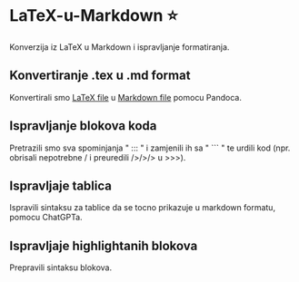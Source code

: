 # LaTeX-u-Markdown :star:
Konverzija iz LaTeX u Markdown i ispravljanje formatiranja.
## Konvertiranje .tex u .md format
Konvertirali smo [LaTeX file](102_radnje.tex) u [Markdown file](102_radnje.md) pomocu Pandoca.

## Ispravljanje blokova koda
Pretrazili smo sva spominjanja " ::: " i zamjenili ih sa " ``` " te urdili kod (npr. obrisali nepotrebne / i preuredili />/>/> u >>>).

## Ispravljaje tablica
Ispravili sintaksu za tablice da se tocno prikazuje u markdown formatu, pomocu ChatGPTa.

## Ispravljaje highlightanih blokova
Prepravili sintaksu blokova.




